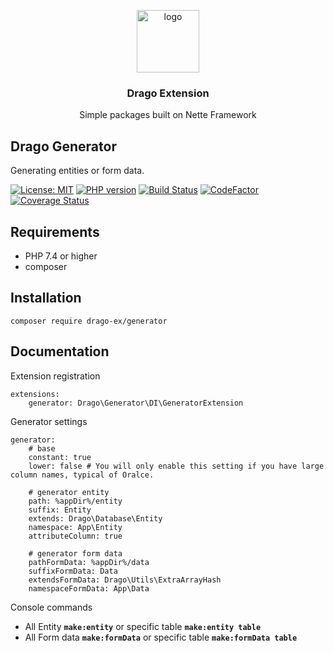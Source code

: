 <p align="center">
  <img src="https://avatars0.githubusercontent.com/u/11717487?s=400&u=40ecb522587ebbcfe67801ccb6f11497b259f84b&v=4" width="100" alt="logo">
</p>

<h3 align="center">Drago Extension</h3>
<p align="center">Simple packages built on Nette Framework</p>

## Drago Generator

Generating entities or form data.

[![License: MIT](https://img.shields.io/badge/License-MIT-yellow.svg)](https://raw.githubusercontent.com/drago-ex/generator/master/license.md)
[![PHP version](https://badge.fury.io/ph/drago-ex%2Fgenerator.svg)](https://badge.fury.io/ph/drago-ex%2Fgenerator)
[![Build Status](https://travis-ci.org/drago-ex/generator.svg?branch=master)](https://travis-ci.org/drago-ex/generator)
[![CodeFactor](https://www.codefactor.io/repository/github/drago-ex/generator/badge)](https://www.codefactor.io/repository/github/drago-ex/generator)
[![Coverage Status](https://coveralls.io/repos/github/drago-ex/generator/badge.svg?branch=master)](https://coveralls.io/github/drago-ex/generator?branch=master)

## Requirements

- PHP 7.4 or higher
- composer

## Installation

```
composer require drago-ex/generator
```

## Documentation

Extension registration
```neon
extensions:
	generator: Drago\Generator\DI\GeneratorExtension
```

Generator settings
```neon
generator:
	# base
	constant: true
	lower: false # You will only enable this setting if you have large column names, typical of Oralce.

	# generator entity
	path: %appDir%/entity
	suffix: Entity
	extends: Drago\Database\Entity
	namespace: App\Entity
	attributeColumn: true

	# generator form data
	pathFormData: %appDir%/data
	suffixFormData: Data
	extendsFormData: Drago\Utils\ExtraArrayHash
	namespaceFormData: App\Data
```

Console commands
- All Entity **```make:entity```** or specific table **```make:entity table```**
- All Form data **```make:formData```** or specific table **```make:formData table```**
